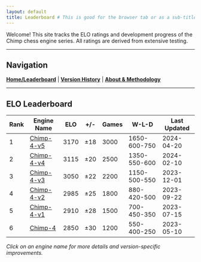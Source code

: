 ```yaml
---
layout: default
title: Leaderboard # This is good for the browser tab or as a sub-title if the theme uses it
---
```


<!-- The theme will already display "ChimpChess Engine Ratings" from _config.yml -->
<!-- So, remove the "# ChimpChess Engine Ratings" heading from here -->

Welcome! This site tracks the ELO ratings and development progress of the Chimp chess engine series. All ratings are derived from extensive testing.

---

## Navigation
[**Home/Leaderboard**](https://quackcoast.github.io/chimp-4) | [**Version History**](version-history.md) | [**About & Methodology**](about.md)

---

## ELO Leaderboard

| Rank | Engine Name         | ELO  | +/- | Games | W-L-D         | Last Updated |
|------|---------------------|------|-----|-------|---------------|--------------|
| 1    | [Chimp-4-v5](_engines/chimp-4-v5.md) | 3170 | ±18 | 3000  | 1650-600-750  | 2024-04-20   |
| 2    | [Chimp-4-v4](_engines/chimp-4-v4.md) | 3115 | ±20 | 2500  | 1350-550-600  | 2024-02-10   |
| 3    | [Chimp-4-v3](_engines/chimp-4-v3.md) | 3050 | ±22 | 2200  | 1150-500-550  | 2023-12-01   |
| 4    | [Chimp-4-v2](_engines/chimp-4-v2.md) | 2985 | ±25 | 1800  | 880-420-500   | 2023-09-22   |
| 5    | [Chimp-4-v1](_engines/chimp-4-v1.md) | 2910 | ±28 | 1500  | 700-450-350   | 2023-07-15   |
| 6    | [Chimp-4](_engines/chimp-4.md)     | 2850 | ±30 | 1200  | 550-400-250   | 2023-05-10   |

*Click on an engine name for more details and version-specific improvements.*
